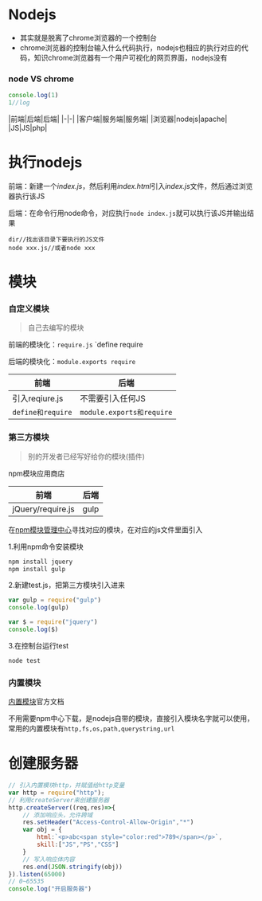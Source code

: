 # Nodejs

- 其实就是脱离了chrome浏览器的一个控制台
- chrome浏览器的控制台输入什么代码执行，nodejs也相应的执行对应的代码，知识chrome浏览器有一个用户可视化的网页界面，nodejs没有


### node VS chrome

```js
console.log(1)
1//log
```

|前端|后端|后端|
|-|-|
|客户端|服务端|服务端|
|浏览器|nodejs|apache|
|JS|JS|php|


# 执行nodejs

前端：新建一个*index.js*，然后利用*index.html*引入*index.js*文件，然后通过浏览器执行该JS

后端：在命令行用node命令，对应执行`node index.js`就可以执行该JS并输出结果
```
dir//找出该目录下要执行的JS文件
node xxx.js//或者node xxx
```

# 模块

### 自定义模块

> 自己去编写的模块

前端的模块化：`require.js` `define require

后端的模块化：`module.exports require`

|前端|后端|
|-|-|
|引入reqiure.js|不需要引入任何JS|
|`define和require`|`module.exports和require`|

### 第三方模块

> 别的开发者已经写好给你的模块(插件)

npm模块应用商店

|前端|后端|
|-|-|
|jQuery/require.js|gulp|

在[npm模块管理中心](https://www.npmjs.com/)寻找对应的模块，在对应的js文件里面引入

1.利用npm命令安装模块
```bash
npm install jquery
npm install gulp
```

2.新建test.js，把第三方模块引入进来

```js
var gulp = require("gulp")
console.log(gulp)

var $ = require("jquery")
console.log($)
```

3.在控制台运行test
```js
node test
```

### 内置模块

[内置模块](http://nodejs.cn/api/)官方文档

不用需要npm中心下载，是nodejs自带的模块，直接引入模块名字就可以使用，常用的内置模块有`http,fs,os,path,querystring,url`

# 创建服务器

```js
// 引入内置模块http，并赋值给http变量
var http = require("http");
// 利用createServer来创建服务器
http.createServer((req,res)=>{
    // 添加响应头，允许跨域
    res.setHeader("Access-Control-Allow-Origin","*")
    var obj = {
        html:`<p>abc<span style="color:red">789</span></p>`,
        skill:["JS","PS","CSS"]
    }
    // 写入响应体内容
    res.end(JSON.stringify(obj))
}).listen(65000)
// 0~65535
console.log("开启服务器")
```